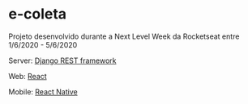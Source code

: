 # e-coleta
Projeto desenvolvido durante a Next Level Week da Rocketseat entre 1/6/2020 - 5/6/2020

Server: [Django REST framework](https://www.django-rest-framework.org/)

Web: [React](https://pt-br.reactjs.org/)

Mobile: [React Native](https://reactnative.dev/)
